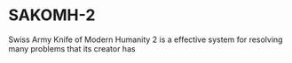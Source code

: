 # SAKOMH-2
Swiss Army Knife of Modern Humanity 2 is a effective system for resolving many problems that its creator has
